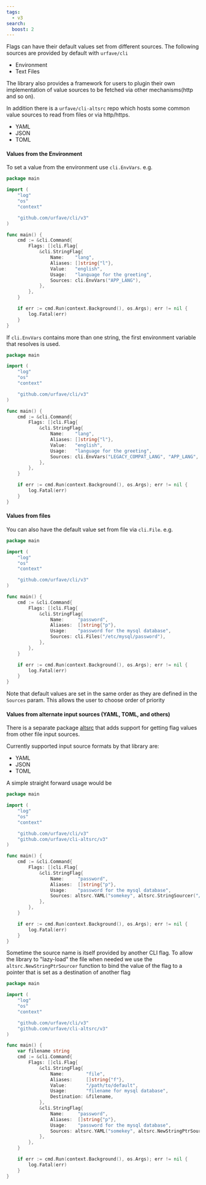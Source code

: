 ```yaml
---
tags:
  - v3
search:
  boost: 2
---
```


Flags can have their default values set from different sources. The following sources are
provided by default with `urfave/cli`

 - Environment
 - Text Files

The library also provides a framework for users to plugin their own implementation of value sources
to be fetched via other mechanisms(http and so on). 

In addition there is a `urfave/cli-altsrc` repo which hosts some common value sources to read 
from files or via http/https. 

 - YAML
 - JSON
 - TOML

#### Values from the Environment

To set a value from the environment use `cli.EnvVars`.  e.g.

<!-- {
  "args": ["&#45;&#45;help"],
  "output": "language for the greeting.*APP_LANG"
} -->
```go
package main

import (
	"log"
	"os"
	"context"

	"github.com/urfave/cli/v3"
)

func main() {
	cmd := &cli.Command{
		Flags: []cli.Flag{
			&cli.StringFlag{
				Name:    "lang",
				Aliases: []string{"l"},
				Value:   "english",
				Usage:   "language for the greeting",
				Sources: cli.EnvVars("APP_LANG"),
			},
		},
	}

	if err := cmd.Run(context.Background(), os.Args); err != nil {
		log.Fatal(err)
	}
}
```

If `cli.EnvVars` contains more than one string, the first environment variable that
resolves is used.

<!-- {
  "args": ["&#45;&#45;help"],
  "output": "language for the greeting.*LEGACY_COMPAT_LANG.*APP_LANG.*LANG"
} -->
```go
package main

import (
	"log"
	"os"
	"context"

	"github.com/urfave/cli/v3"
)

func main() {
	cmd := &cli.Command{
		Flags: []cli.Flag{
			&cli.StringFlag{
				Name:    "lang",
				Aliases: []string{"l"},
				Value:   "english",
				Usage:   "language for the greeting",
				Sources: cli.EnvVars("LEGACY_COMPAT_LANG", "APP_LANG", "LANG"),
			},
		},
	}

	if err := cmd.Run(context.Background(), os.Args); err != nil {
		log.Fatal(err)
	}
}
```

#### Values from files

You can also have the default value set from file via `cli.File`.  e.g.

<!-- {
  "args": ["&#45;&#45;help"],
  "output": "password for the mysql database"
} -->
```go
package main

import (
	"log"
	"os"
	"context"

	"github.com/urfave/cli/v3"
)

func main() {
	cmd := &cli.Command{
		Flags: []cli.Flag{
			&cli.StringFlag{
				Name:     "password",
				Aliases:  []string{"p"},
				Usage:    "password for the mysql database",
				Sources: cli.Files("/etc/mysql/password"),
			},
		},
	}

	if err := cmd.Run(context.Background(), os.Args); err != nil {
		log.Fatal(err)
	}
}
```

Note that default values are set in the same order as they are defined in the
`Sources` param. This allows the user to choose order of priority

#### Values from alternate input sources (YAML, TOML, and others)

There is a separate package [altsrc](https://github.com/urfave/cli-altsrc) that adds support for getting flag values
from other file input sources.

Currently supported input source formats by that library are:

- YAML
- JSON
- TOML

A simple straight forward usage would be

```go
package main

import (
	"log"
	"os"
	"context"

	"github.com/urfave/cli/v3"
	"github.com/urfave/cli-altsrc/v3"
)

func main() {
	cmd := &cli.Command{
		Flags: []cli.Flag{
			&cli.StringFlag{
				Name:     "password",
				Aliases:  []string{"p"},
				Usage:    "password for the mysql database",
				Sources: altsrc.YAML("somekey", altsrc.StringSourcer("/path/to/filename")),
			},
		},
	}

	if err := cmd.Run(context.Background(), os.Args); err != nil {
		log.Fatal(err)
	}
}
```

Sometime the source name is itself provided by another CLI flag. To allow the library to "lazy-load"
the file when needed we use the `altsrc.NewStringPtrSourcer` function to bind the value of the flag 
to a pointer that is set as a destination of another flag

```go
package main

import (
	"log"
	"os"
	"context"

	"github.com/urfave/cli/v3"
	"github.com/urfave/cli-altsrc/v3"
)

func main() {
	var filename string
	cmd := &cli.Command{
		Flags: []cli.Flag{
			&cli.StringFlag{
				Name:        "file",
				Aliases:     []string{"f"},
				Value:       "/path/to/default",
				Usage:       "filename for mysql database",
				Destination: &filename,
			},
			&cli.StringFlag{
				Name:     "password",
				Aliases:  []string{"p"},
				Usage:    "password for the mysql database",
				Sources: altsrc.YAML("somekey", altsrc.NewStringPtrSourcer(&filename)),
			},
		},
	}

	if err := cmd.Run(context.Background(), os.Args); err != nil {
		log.Fatal(err)
	}
}
```
